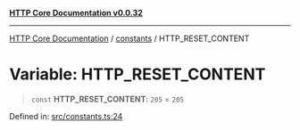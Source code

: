 [**HTTP Core Documentation v0.0.32**](../../README.md)

***

[HTTP Core Documentation](../../modules.md) / [constants](../README.md) / HTTP\_RESET\_CONTENT

# Variable: HTTP\_RESET\_CONTENT

> `const` **HTTP\_RESET\_CONTENT**: `205` = `205`

Defined in: [src/constants.ts:24](https://github.com/stonemjs/http-core/blob/680e946aeb5100b42b4836417719aba730586478/src/constants.ts#L24)
